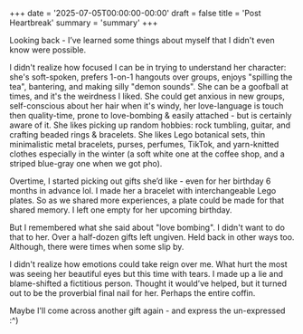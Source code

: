 +++
date = '2025-07-05T00:00:00-00:00'
draft = false
title = 'Post Heartbreak'
summary = 'summary'
+++

Looking back - I’ve learned some things about myself that I didn't even know were possible.

I didn't realize how focused I can be in trying to understand her character: she's soft-spoken, prefers 1-on-1 hangouts over groups, enjoys "spilling the tea", bantering, and making silly "demon sounds". She can be a goofball at times, and it's the weirdness I liked. She could get anxious in new groups, self-conscious about her hair when it's windy, her love-language is touch then quality-time, prone to love-bombing & easily attached - but is certainly aware of it. She likes picking up random hobbies: rock tumbling, guitar, and crafting beaded rings & bracelets. She likes Lego botanical sets, thin minimalistic metal bracelets, purses, perfumes, TikTok, and yarn-knitted clothes especially in the winter (a soft white one at the coffee shop, and a striped blue-gray one when we got pho).

Overtime, I started picking out gifts she’d like - even for her birthday 6 months in advance lol. I made her a bracelet with interchangeable Lego plates. So as we shared more experiences, a plate could be made for that shared memory. I left one empty for her upcoming birthday.

But I remembered what she said about "love bombing". I didn't want to do that to her. Over a half-dozen gifts left ungiven. Held back in other ways too. Although, there were times when some slip by.

I didn't realize how emotions could take reign over me. What hurt the most was seeing her beautiful eyes but this time with tears. I made up a lie and blame-shifted a fictitious person. Thought it would’ve helped, but it turned out to be the proverbial final nail for her. Perhaps the entire coffin.

Maybe I'll come across another gift again - and express the un-expressed :^)
